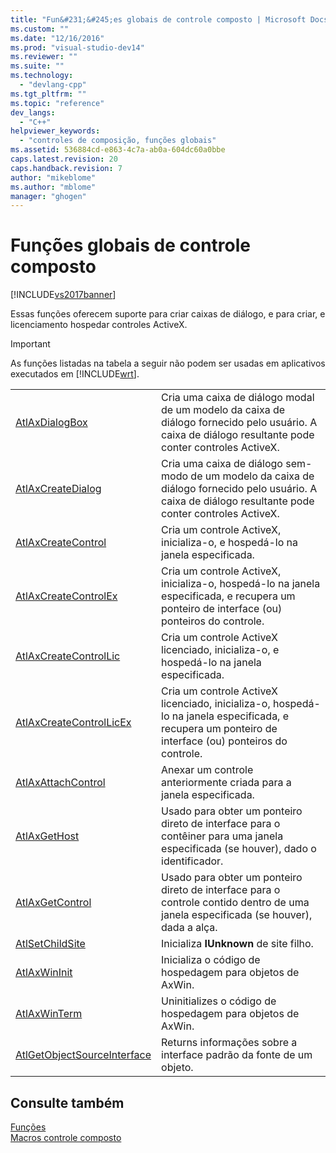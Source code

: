 ```yaml
---
title: "Fun&#231;&#245;es globais de controle composto | Microsoft Docs"
ms.custom: ""
ms.date: "12/16/2016"
ms.prod: "visual-studio-dev14"
ms.reviewer: ""
ms.suite: ""
ms.technology: 
  - "devlang-cpp"
ms.tgt_pltfrm: ""
ms.topic: "reference"
dev_langs: 
  - "C++"
helpviewer_keywords: 
  - "controles de composição, funções globais"
ms.assetid: 536884cd-e863-4c7a-ab0a-604dc60a0bbe
caps.latest.revision: 20
caps.handback.revision: 7
author: "mikeblome"
ms.author: "mblome"
manager: "ghogen"
---
```

# Fun&#231;&#245;es globais de controle composto
[!INCLUDE[vs2017banner](../../assembler/inline/includes/vs2017banner.md)]

Essas funções oferecem suporte para criar caixas de diálogo, e para criar, e licenciamento hospedar controles ActiveX.  
  
> [!IMPORTANT]
>  As funções listadas na tabela a seguir não podem ser usadas em aplicativos executados em [!INCLUDE[wrt](../../atl/reference/includes/wrt_md.md)].  
  
|||  
|-|-|  
|[AtlAxDialogBox](../Topic/AtlAxDialogBox.md)|Cria uma caixa de diálogo modal de um modelo da caixa de diálogo fornecido pelo usuário.  A caixa de diálogo resultante pode conter controles ActiveX.|  
|[AtlAxCreateDialog](../Topic/AtlAxCreateDialog.md)|Cria uma caixa de diálogo sem\-modo de um modelo da caixa de diálogo fornecido pelo usuário.  A caixa de diálogo resultante pode conter controles ActiveX.|  
|[AtlAxCreateControl](../Topic/AtlAxCreateControl.md)|Cria um controle ActiveX, inicializa\-o, e hospedá\-lo na janela especificada.|  
|[AtlAxCreateControlEx](../Topic/AtlAxCreateControlEx.md)|Cria um controle ActiveX, inicializa\-o, hospedá\-lo na janela especificada, e recupera um ponteiro de interface \(ou\) ponteiros do controle.|  
|[AtlAxCreateControlLic](../Topic/AtlAxCreateControlLic.md)|Cria um controle ActiveX licenciado, inicializa\-o, e hospedá\-lo na janela especificada.|  
|[AtlAxCreateControlLicEx](../Topic/AtlAxCreateControlLicEx.md)|Cria um controle ActiveX licenciado, inicializa\-o, hospedá\-lo na janela especificada, e recupera um ponteiro de interface \(ou\) ponteiros do controle.|  
|[AtlAxAttachControl](../Topic/AtlAxAttachControl.md)|Anexar um controle anteriormente criada para a janela especificada.|  
|[AtlAxGetHost](../Topic/AtlAxGetHost.md)|Usado para obter um ponteiro direto de interface para o contêiner para uma janela especificada \(se houver\), dado o identificador.|  
|[AtlAxGetControl](../Topic/AtlAxGetControl.md)|Usado para obter um ponteiro direto de interface para o controle contido dentro de uma janela especificada \(se houver\), dada a alça.|  
|[AtlSetChildSite](../Topic/AtlSetChildSite.md)|Inicializa **IUnknown** de site filho.|  
|[AtlAxWinInit](../Topic/AtlAxWinInit.md)|Inicializa o código de hospedagem para objetos de AxWin.|  
|[AtlAxWinTerm](../Topic/AtlAxWinTerm.md)|Uninitializes o código de hospedagem para objetos de AxWin.|  
|[AtlGetObjectSourceInterface](../Topic/AtlGetObjectSourceInterface.md)|Returns informações sobre a interface padrão da fonte de um objeto.|  
  
## Consulte também  
 [Funções](../../atl/reference/atl-functions.md)   
 [Macros controle composto](../../atl/reference/composite-control-macros.md)